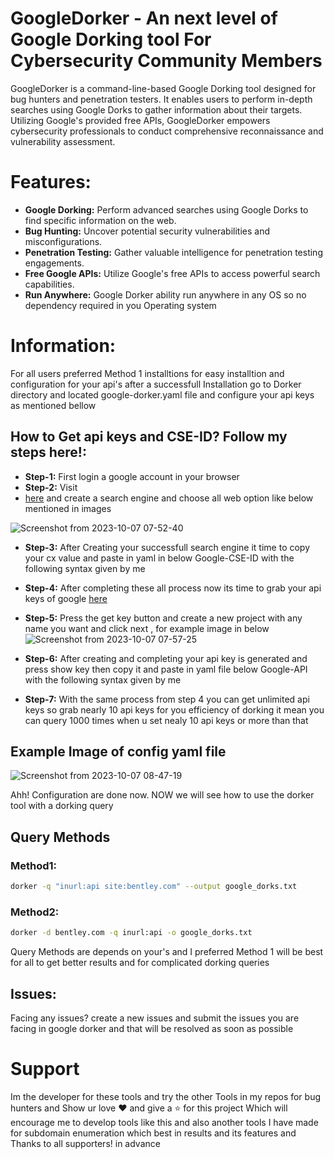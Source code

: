 # GoogleDorker - An next level of Google Dorking tool For Cybersecurity Community Members

GoogleDorker is a command-line-based Google Dorking tool designed for bug hunters and penetration testers. It enables users to perform in-depth searches using Google Dorks to gather information about their targets. Utilizing Google's provided free APIs, GoogleDorker empowers cybersecurity professionals to conduct comprehensive reconnaissance and vulnerability assessment.

# Features:
- **Google Dorking:** Perform advanced searches using Google Dorks to find specific information on the web.
- **Bug Hunting:** Uncover potential security vulnerabilities and misconfigurations.
- **Penetration Testing:** Gather valuable intelligence for penetration testing engagements.
- **Free Google APIs:** Utilize Google's free APIs to access powerful search capabilities.
- **Run Anywhere:** Google Dorker ability run anywhere in any OS so no dependency required in you Operating system

# Information:

For all users preferred Method 1 installtions for easy installtion and configuration for your api's after a successfull
Installation go to Dorker directory and located google-dorker.yaml file and configure your api keys as mentioned bellow


## How to Get api keys and CSE-ID? Follow my steps here!:

- **Step-1:** First login a google account in your browser
- **Step-2:** Visit
- [here](https://programmablesearchengine.google.com/controlpanel/create) and create a search engine and choose all web option like below mentioned in images

![Screenshot from 2023-10-07 07-52-40](https://github.com/sanjai-AK47/GoogleDorker/assets/119435129/7b871906-a08b-4473-bc47-31f797ae88f6)

- **Step-3:** After Creating your successfull search engine it time to copy your cx value and paste in yaml in below Google-CSE-ID with the following syntax given by me
- **Step-4:** After completing these all process now its time to grab your api keys of google [here](https://developers.google.com/custom-search/v1/introduction)
- **Step-5:** Press the get key button and create a new project with any name you want and click next , for example image in below
![Screenshot from 2023-10-07 07-57-25](https://github.com/sanjai-AK47/GoogleDorker/assets/119435129/b7e5618d-4d3c-41a3-8147-95b5d31cc266)

- **Step-6:** After creating and completing your api key is generated and press show key then copy it and paste in yaml file below Google-API with the following syntax given by me

- **Step-7:** With the same process from step 4 you can get unlimited api keys so grab nearly 10 api keys for you efficiency of dorking it mean you can query 1000 times when u set nealy 10 api keys or more than that

## Example Image of config yaml file
![Screenshot from 2023-10-07 08-47-19](https://github.com/sanjai-AK47/GoogleDorker/assets/119435129/5e8e2d50-d187-4e70-a3f3-65e176eb3ee8)

Ahh! Configuration are done now. NOW we will see how to use the dorker tool with a dorking query


## Query Methods

### Method1:

```bash
dorker -q "inurl:api site:bentley.com" --output google_dorks.txt

```

### Method2:

```bash
dorker -d bentley.com -q inurl:api -o google_dorks.txt

```

Query Methods are depends on your's and I preferred Method 1 will be best for all to get better results and for complicated dorking queries


## Issues:

Facing any issues? create a new issues and submit the issues you are facing in google dorker and that will be resolved as soon as possible


# Support

Im the developer for these tools and try the other Tools in my repos for bug hunters and Show ur love ♥️ and give a ⭐ for this project
Which will encourage me to develop tools like this and also another tools I have made for subdomain enumeration which best in results and its features and Thanks to all supporters! in advance


















